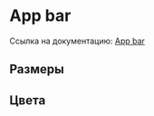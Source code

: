 # App bar
Ссылка на документацию: [App bar](https://material.io/guidelines/layout/structure.html#structure-app-bar)

## Размеры

## Цвета
